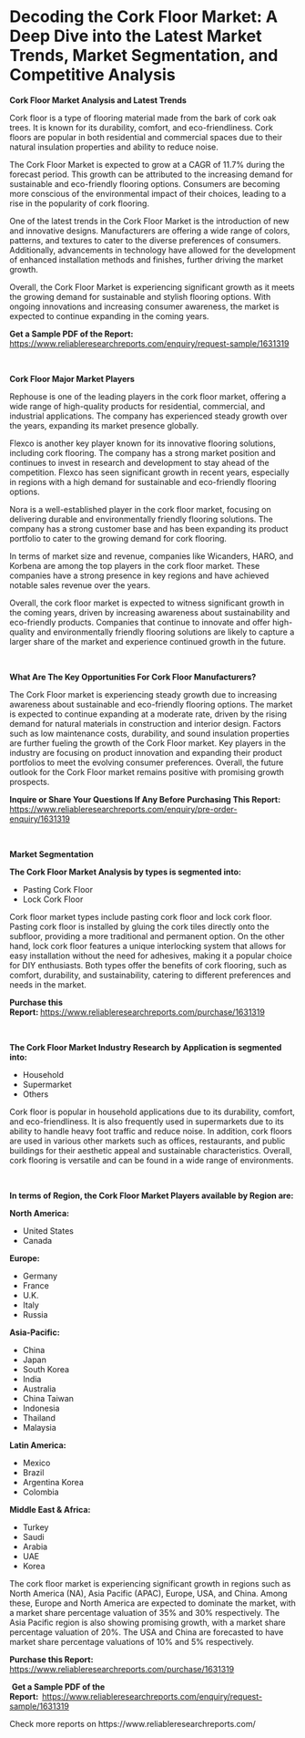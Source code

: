 <p><h1>Decoding the Cork Floor Market: A Deep Dive into the Latest Market Trends, Market Segmentation, and Competitive Analysis</h1></p><p><strong>Cork Floor Market Analysis and Latest Trends</strong></p>
<p><p>Cork floor is a type of flooring material made from the bark of cork oak trees. It is known for its durability, comfort, and eco-friendliness. Cork floors are popular in both residential and commercial spaces due to their natural insulation properties and ability to reduce noise.</p><p>The Cork Floor Market is expected to grow at a CAGR of 11.7% during the forecast period. This growth can be attributed to the increasing demand for sustainable and eco-friendly flooring options. Consumers are becoming more conscious of the environmental impact of their choices, leading to a rise in the popularity of cork flooring.</p><p>One of the latest trends in the Cork Floor Market is the introduction of new and innovative designs. Manufacturers are offering a wide range of colors, patterns, and textures to cater to the diverse preferences of consumers. Additionally, advancements in technology have allowed for the development of enhanced installation methods and finishes, further driving the market growth.</p><p>Overall, the Cork Floor Market is experiencing significant growth as it meets the growing demand for sustainable and stylish flooring options. With ongoing innovations and increasing consumer awareness, the market is expected to continue expanding in the coming years.</p></p>
<p><strong>Get a Sample PDF of the Report:&nbsp;</strong> <a href="https://www.reliableresearchreports.com/enquiry/request-sample/1631319">https://www.reliableresearchreports.com/enquiry/request-sample/1631319</a></p>
<p>&nbsp;</p>
<p><strong>Cork Floor Major Market Players</strong></p>
<p><p>Rephouse is one of the leading players in the cork floor market, offering a wide range of high-quality products for residential, commercial, and industrial applications. The company has experienced steady growth over the years, expanding its market presence globally.</p><p>Flexco is another key player known for its innovative flooring solutions, including cork flooring. The company has a strong market position and continues to invest in research and development to stay ahead of the competition. Flexco has seen significant growth in recent years, especially in regions with a high demand for sustainable and eco-friendly flooring options.</p><p>Nora is a well-established player in the cork floor market, focusing on delivering durable and environmentally friendly flooring solutions. The company has a strong customer base and has been expanding its product portfolio to cater to the growing demand for cork flooring.</p><p>In terms of market size and revenue, companies like Wicanders, HARO, and Korbena are among the top players in the cork floor market. These companies have a strong presence in key regions and have achieved notable sales revenue over the years.</p><p>Overall, the cork floor market is expected to witness significant growth in the coming years, driven by increasing awareness about sustainability and eco-friendly products. Companies that continue to innovate and offer high-quality and environmentally friendly flooring solutions are likely to capture a larger share of the market and experience continued growth in the future.</p></p>
<p>&nbsp;</p>
<p><strong>What Are The Key Opportunities For Cork Floor Manufacturers?</strong></p>
<p><p>The Cork Floor market is experiencing steady growth due to increasing awareness about sustainable and eco-friendly flooring options. The market is expected to continue expanding at a moderate rate, driven by the rising demand for natural materials in construction and interior design. Factors such as low maintenance costs, durability, and sound insulation properties are further fueling the growth of the Cork Floor market. Key players in the industry are focusing on product innovation and expanding their product portfolios to meet the evolving consumer preferences. Overall, the future outlook for the Cork Floor market remains positive with promising growth prospects.</p></p>
<p><strong>Inquire or Share Your Questions If Any Before Purchasing This Report:</strong> <a href="https://www.reliableresearchreports.com/enquiry/pre-order-enquiry/1631319">https://www.reliableresearchreports.com/enquiry/pre-order-enquiry/1631319</a></p>
<p>&nbsp;</p>
<p><strong>Market Segmentation</strong></p>
<p><strong>The Cork Floor Market Analysis by types is segmented into:</strong></p>
<p><ul><li>Pasting Cork Floor</li><li>Lock Cork Floor</li></ul></p>
<p><p>Cork floor market types include pasting cork floor and lock cork floor. Pasting cork floor is installed by gluing the cork tiles directly onto the subfloor, providing a more traditional and permanent option. On the other hand, lock cork floor features a unique interlocking system that allows for easy installation without the need for adhesives, making it a popular choice for DIY enthusiasts. Both types offer the benefits of cork flooring, such as comfort, durability, and sustainability, catering to different preferences and needs in the market.</p></p>
<p><strong>Purchase this Report:&nbsp;</strong><a href="https://www.reliableresearchreports.com/purchase/1631319">https://www.reliableresearchreports.com/purchase/1631319</a></p>
<p>&nbsp;</p>
<p><strong>The Cork Floor Market Industry Research by Application is segmented into:</strong></p>
<p><ul><li>Household</li><li>Supermarket</li><li>Others</li></ul></p>
<p><p>Cork floor is popular in household applications due to its durability, comfort, and eco-friendliness. It is also frequently used in supermarkets due to its ability to handle heavy foot traffic and reduce noise. In addition, cork floors are used in various other markets such as offices, restaurants, and public buildings for their aesthetic appeal and sustainable characteristics. Overall, cork flooring is versatile and can be found in a wide range of environments.</p></p>
<p>&nbsp;</p>
<p><strong>In terms of Region, the Cork Floor Market Players available by Region are:</strong></p>
<p>
    <p> <strong> North America: </strong>
        <ul>
            <li>United States</li>
            <li>Canada</li>
        </ul>
        </p> 
    <p> <strong> Europe: </strong>
        <ul>
            <li>Germany</li>
            <li>France</li>
            <li>U.K.</li>
            <li>Italy</li>
            <li>Russia</li>
        </ul>
        </p> 
    <p> <strong> Asia-Pacific: </strong>
        <ul>
            <li>China</li>
            <li>Japan</li>
            <li>South Korea</li>
            <li>India</li>
            <li>Australia</li>
            <li>China Taiwan</li>
            <li>Indonesia</li>
            <li>Thailand</li>
            <li>Malaysia</li>
        </ul>
        </p> 
    <p> <strong> Latin America: </strong>
        <ul>
            <li>Mexico</li>
            <li>Brazil</li>
            <li>Argentina Korea</li>
            <li>Colombia</li>
        </ul>
        </p> 
    <p> <strong> Middle East & Africa: </strong>
        <ul>
            <li>Turkey</li>
            <li>Saudi</li>
            <li>Arabia</li>
            <li>UAE</li>
            <li>Korea</li>
        </ul>
    </p>
    </p>
<p><p>The cork floor market is experiencing significant growth in regions such as North America (NA), Asia Pacific (APAC), Europe, USA, and China. Among these, Europe and North America are expected to dominate the market, with a market share percentage valuation of 35% and 30% respectively. The Asia Pacific region is also showing promising growth, with a market share percentage valuation of 20%. The USA and China are forecasted to have market share percentage valuations of 10% and 5% respectively.</p></p>
<p><strong>Purchase this Report: </strong><a href="https://www.reliableresearchreports.com/purchase/1631319">https://www.reliableresearchreports.com/purchase/1631319</a></p>
<p>&nbsp;<strong>Get a Sample PDF of the Report:&nbsp;&nbsp;</strong><a href="https://www.reliableresearchreports.com/enquiry/request-sample/1631319">https://www.reliableresearchreports.com/enquiry/request-sample/1631319</a></p>
<p><strong></strong></p>
<p>Check more reports on https://www.reliableresearchreports.com/</p>